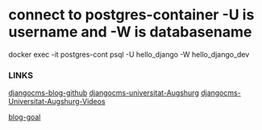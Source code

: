
# connect to postgres-container -U is username and -W is databasename
docker exec -it postgres-cont psql -U hello_django -W hello_django_dev






### LINKS 
[djangocms-blog-github](https://github.com/nephila/djangocms-blog)
[djangocms-universitat-Augshurg](https://www.uni-augsburg.de/de/organisation/einrichtungen/rz/it-services/beschaeftigte/webseiten/bedienungsanleitung/)
[djangocms-Universitat-Augshurg-Videos](https://www.youtube.com/playlist?list=PLpeT-cElYx8-RF8fcHlNFgbg9tBVp8nbW)

[blog-goal](https://www.django-cms.org.tw/en/blog/)